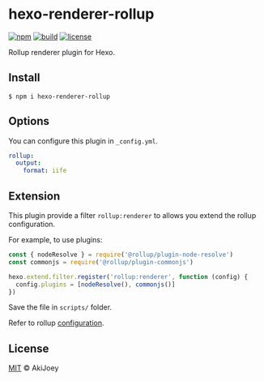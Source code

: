# hexo-renderer-rollup

[![npm][npm-image]][npm-url]
[![build][build-image]][build-url]
[![license][license-image]][license-url]

Rollup renderer plugin for Hexo.

## Install

`$ npm i hexo-renderer-rollup`

## Options

You can configure this plugin in `_config.yml`.

```yaml
rollup:
  output:
    format: iife
```

## Extension

This plugin provide a filter `rollup:renderer` to allows you extend the rollup configuration.

For example, to use plugins:

```javascript
const { nodeResolve } = require('@rollup/plugin-node-resolve')
const commonjs = require('@rollup/plugin-commonjs')

hexo.extend.filter.register('rollup:renderer', function (config) {
  config.plugins = [nodeResolve(), commonjs()]
})
```

Save the file in `scripts/` folder.

Refer to rollup [configuration](https://rollupjs.org/guide/en/#configuration-files).

## License

[MIT][license-url] © AkiJoey

[npm-image]: https://img.shields.io/npm/v/hexo-renderer-rollup
[npm-url]: https://www.npmjs.com/package/hexo-renderer-rollup
[build-image]: https://img.shields.io/github/workflow/status/akijoey/hexo-renderer-rollup/Build
[build-url]: https://github.com/akijoey/hexo-renderer-rollup/actions/workflows/build.yml
[license-image]: https://img.shields.io/github/license/akijoey/hexo-renderer-rollup
[license-url]: https://github.com/akijoey/hexo-renderer-rollup/blob/main/LICENSE
